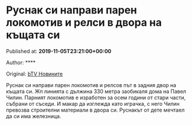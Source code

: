 
# Руснак си направи парен локомотив и релси в двора на къщата си

Published at: **2019-11-05T23:21:00+00:00**

Author: ****

Original: [bTV Новините](https://btvnovinite.bg/lifestyle/liubopitno/rusnak-si-napravi-paren-lokomotiv-i-relsov-pat-v-zadnija-dvor-na-kashtata-si.html)

Руснак си направи парен локомотив и релсов път в задния двор на къщата си. Жп линията с дължина 330 метра заобикаля дома на Павел Чилин.
Парният локомотив е изработен за осем години от стари части, събрани от съседи. И макар да изглежда като играчка, с него Чилин превозва строителни материали в двора си. Руснакът от дете мечтаел да си има железница.
 
